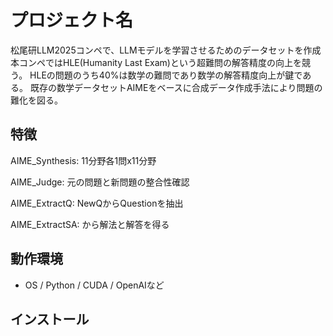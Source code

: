 # プロジェクト名
松尾研LLM2025コンペで、LLMモデルを学習させるためのデータセットを作成
本コンペではHLE(Humanity Last Exam)という超難問の解答精度の向上を競う。
HLEの問題のうち40%は数学の難問であり数学の解答精度向上が鍵である。
既存の数学データセットAIMEをベースに合成データ作成手法により問題の難化を図る。

## 特徴
AIME_Synthesis: 11分野各1問x11分野

AIME_Judge: 元の問題と新問題の整合性確認

AIME_ExtractQ: NewQからQuestionを抽出

AIME_ExtractSA: <Question>から解法と解答を得る

## 動作環境
- OS / Python / CUDA / OpenAIなど

## インストール


